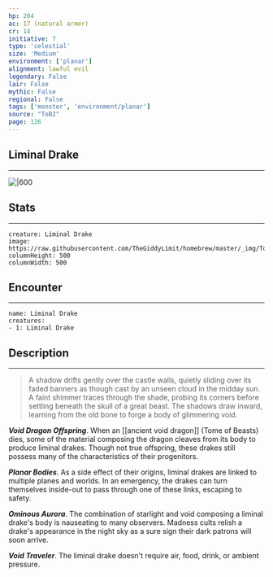 ```yaml
---
hp: 204
ac: 17 (natural armor)
cr: 14
initiative: 7
type: 'celestial'    
size: 'Medium'
environment: ['planar']
alignment: lawful evil
legendary: False
lair: False
mythic: False
regional: False
tags: ['monster', 'environment/planar']
source: "ToB2"
page: 126
---
```


## Liminal Drake
---

![|600](https://raw.githubusercontent.com/TheGiddyLimit/homebrew/master/_img/ToB2/creature/Liminal%20Drake.webp)

## Stats
---

```statblock
creature: Liminal Drake
image: https://raw.githubusercontent.com/TheGiddyLimit/homebrew/master/_img/ToB2/creature/token/Liminal%20Drake%20%28Token%29.png
columnHeight: 500
columnWidth: 500
```

## Encounter
---

```encounter-table
name: Liminal Drake
creatures:
- 1: Liminal Drake
```

## Description
---
>A shadow drifts gently over the castle walls, quietly sliding over its faded banners as though cast by an unseen cloud in the midday sun. A faint shimmer traces through the shade, probing its corners before settling beneath the skull of a great beast. The shadows draw inward, learning from the old bone to forge a body of glimmering void.

**_Void Dragon Offspring_**. When an [[ancient void dragon]] (Tome of Beasts) dies, some of the material composing the dragon cleaves from its body to produce liminal drakes. Though not true offspring, these drakes still possess many of the characteristics of their progenitors.

**_Planar Bodies_**. As a side effect of their origins, liminal drakes are linked to multiple planes and worlds. In an emergency, the drakes can turn themselves inside-out to pass through one of these links, escaping to safety.

**_Ominous Aurora_**. The combination of starlight and void composing a liminal drake's body is nauseating to many observers. Madness cults relish a drake's appearance in the night sky as a sure sign their dark patrons will soon arrive.

**_Void Traveler_**. The liminal drake doesn't require air, food, drink, or ambient pressure.






